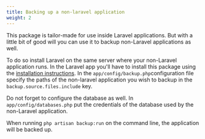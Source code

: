 ```yaml
---
title: Backing up a non-laravel application
weight: 2
---
```


This package is tailor-made for use inside Laravel applications. But with a little bit of good will you can use it to backup non-Laravel applications as well.

To do so install Laravel on the same server where your non-Laravel application runs. In the Laravel app you'll have to install this package using the [installation instructions](/laravel-backup/v6/installation-and-setup). In the `app/config/backup.php`configuration file specify the paths of the non-laravel application you wish to backup in the `backup.source.files.include` key.

Do not forget to configure the database as well. In `app/config/databases.php` put the credentials of the database used by the non-Laravel application.

When running `php artisan backup:run` on the command line, the application will be backed up.
